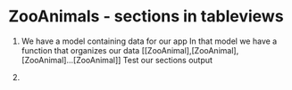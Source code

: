 #  ZooAnimals - sections in tableviews


1. We have a model containing data for our app
    In that model we have a function that organizes our data   [[ZooAnimal],[ZooAnimal], [ZooAnimal]...[ZooAnimal]]
    Test our sections output
    
2. 
